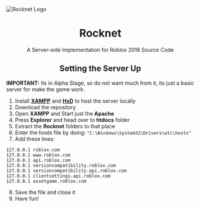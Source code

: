 ![Rocknet Logo](https://github.com/user-attachments/assets/04d7a167-a35b-474f-b86b-4d81ec6b3ac4)

<h1 align="center"> Rocknet </h1>

<p align="center"> A Server-side Implementation for Roblox 2016 Source Code  </p>

<h2 align="center"> Setting the Server Up </h2>

**IMPORTANT:** Its in Alpha Stage, so do not want much from it, its just a basic server for make the game work.

1. Install **[XAMPP](https://www.apachefriends.org/index.html)** and **[HxD](https://mh-nexus.de/en/downloads.php?product=HxD20)** to host the server locally
2. Download the repository
3. Open **XAMPP** and Start just the **Apache**
4. Press **Explorer** and head over to **htdocs** folder
5. Extract the **Rocknet** folders to that place
6. Enter the hosts file by doing: `"C:\Windows\System32\Drivers\etc\hosts"`
7. Add these lines:
```
127.0.0.1 roblox.com 
127.0.0.1 www.roblox.com 
127.0.0.1 api.roblox.com
127.0.0.1 versioncompatibility.roblox.com
127.0.0.1 versioncompatibility.api.roblox.com
127.0.0.1 clientsettings.api.roblox.com
127.0.0.1 assetgame.roblox.com
```
8. Save the file and close it
9. Have fun!
